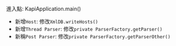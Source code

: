 進入點: KapiApplication.main()

 - 新增`Host`: 修改`XmlDB.writeHosts()`
 - 新增`Thread Parser`: 修改`private ParserFactory.getParser()`
 - 新稱`Post Parser`: 修改`private ParserFactory.getParserOther()`